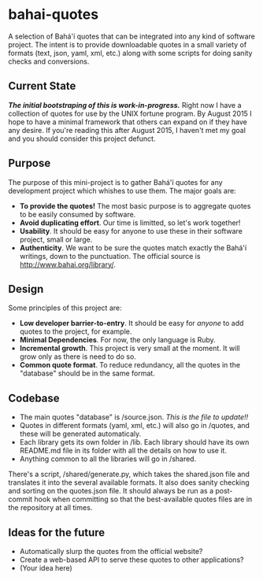 # bahai-quotes
A selection of Bahá'í quotes that can be integrated into any kind of software project.  The intent is to provide downloadable quotes in a small variety of formats (text, json, yaml, xml, etc.) along with some scripts for doing sanity checks and conversions.

## Current State

***The initial bootstraping of this is work-in-progress.***  Right now I have a collection of quotes for use by the UNIX fortune program.  By August 2015 I hope to have a minimal framework that others can expand on if they have any desire.  If you're reading this after August 2015, I haven't met my goal and you should consider this project defunct.

## Purpose

The purpose of this mini-project is to gather Bahá'í quotes for any development project which whishes to use them.  The major goals are:

* **To provide the quotes!**  The most basic purpose is to aggregate quotes to be easily consumed by software.
* **Avoid duplicating effort**.  Our time is limitted, so let's work together!
* **Usability**.  It should be easy for anyone to use these in their software project, small or large.
* **Authenticity**.  We want to be sure the quotes match exactly the Bahá'í writings, down to the punctuation.  The official source is http://www.bahai.org/library/.

## Design

Some principles of this project are:

* **Low developer barrier-to-entry**.  It should be easy for *anyone* to add quotes to the project, for example.
* **Minimal Dependencies**.  For now, the only language is Ruby.
* **Incremental growth**.  This project is very small at the moment.  It will grow only as there is need to do so.
* **Common quote format**.  To reduce redundancy, all the quotes in the "database" should be in the same format.

## Codebase

* The main quotes "database" is /source.json.  *This is the file to update!!*
* Quotes in different formats (yaml, xml, etc.) will also go in /quotes, and these will be generated automaticaly.
* Each library gets its own folder in /lib.  Each library should have its own README.md file in its folder with all the details on how to use it.
* Anything common to all the libraries will go in /shared.

There's a script, /shared/generate.py, which takes the shared.json file and translates it into the several available formats.  It also does sanity checking and sorting on the quotes.json file.  It should always be run as a post-commit hook when committing so that the best-available quotes files are in the repository at all times.

## Ideas for the future

* Automatically slurp the quotes from the official website?
* Create a web-based API to serve these quotes to other applications?
* (Your idea here)